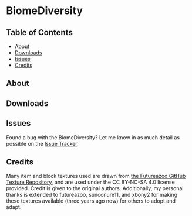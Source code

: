 # BiomeDiversity

## Table of Contents

* [About](#about)
* [Downloads](#downloads)
* [Issues](#issues)
* [Credits](#credits)

## About

## Downloads

## Issues

Found a bug with the BiomeDiversity?  Let me know in as much detail as possible on the [Issue Tracker](https://github.com/Ommina/BiomeDiversity/issues).

## Credits

Many item and block textures used are drawn from [the Futureazoo GitHub Texture Repository](https://github.com/Futureazoo/TextureRepository), and are used under the CC BY-NC-SA 4.0 license provided.  Credit is given to the original authors.
Additionally, my personal thanks is extended to futureazoo, sunconure11, and xbony2 for making these textures available (three years ago now) for others to adopt and adapt.
